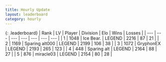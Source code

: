 ```yaml
---
title: Hourly Update
layout: leaderboard
category: hourly
---
```


{: .leaderboard}
| Rank | LV | Player | Division | Elo | Wins | Losses |
| --- | --- | --- | --- | --- | --- | --- |
| <span data-change="0">1</span> | 1048 | <span title="ID: 417840">Ice Bear.</span> | LEGEND | <span data-change="0">2216</span> | <span data-change="0">87</span> | <span data-change="0">21</span> |
| <span data-change="0">2</span> | 1169 | <span title="ID: 203132">Sparing alt000</span> | LEGEND | <span data-change="0">2199</span> | <span data-change="0">106</span> | <span data-change="0">38</span> |
| <span data-change="0">3</span> | 1072 | <span title="ID: 315148">GryphonEX</span> | LEGEND | <span data-change="0">2193</span> | <span data-change="0">265</span> | <span data-change="0">123</span> |
| <span data-change="0">4</span> | 448 | <span title="ID: 382502">Sparing alt</span> | LEGEND | <span data-change="0">2164</span> | <span data-change="0">88</span> | <span data-change="0">27</span> |
| <span data-change="0">5</span> | 876 | <span title="ID: 416373">miracle03</span> | LEGEND | <span data-change="0">2154</span> | <span data-change="0">80</span> | <span data-change="0">28</span> |